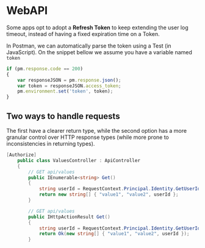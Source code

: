 # WebAPI

Some apps opt to adopt a **Refresh Token** to keep extending the user log timeout, instead of having a fixed expiration time on a Token.

In Postman, we can automatically parse the token using a Test (in JavaScript).
On the snippet bellow we assume you have a variable named `token`

```js
if (pm.response.code == 200)
{
    var responseJSON = pm.response.json();
    var token = responseJSON.access_token;
    pm.environment.set('token', token);
}
```

## Two ways to handle requests

The first have a clearer return type, while the second option has a more granular control over HTTP response types (while more prone to inconsistencies in returning types).

```cs
[Authorize]
    public class ValuesController : ApiController
    {
        // GET api/values
        public IEnumerable<string> Get()
        {
            string userId = RequestContext.Principal.Identity.GetUserId();
            return new string[] { "value1", "value2", userId };
        }

        // GET api/values
        public IHttpActionResult Get()
        {
            string userId = RequestContext.Principal.Identity.GetUserId();
            return Ok(new string[] { "value1", "value2", userId });
        }
```